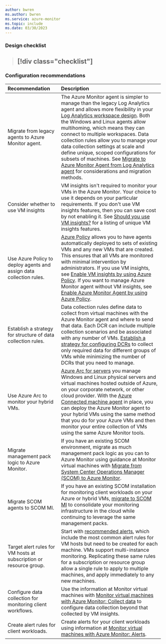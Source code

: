 ```yaml
---
author: bwren
ms.author: bwren
ms.service: azure-monitor
ms.topic: include
ms.date: 03/30/2023
---
```


### Design checklist

> [!div class="checklist"]
> - 

### Configuration recommendations

| Recommendation | Description |
|:---|:---|
| Migrate from legacy agents to Azure Monitor agent. | The Azure Monitor agent is simpler to manage than the legacy Log Analytics agent and allows more flexibility in your [Log Analytics workspace design](). Both the Windows and Linux agents allow multihoming, which means they can connect to multiple workspaces. Data collection rules allow you to manage your data collection settings at scale and define unique, scoped configurations for subsets of machines. See [Migrate to Azure Monitor Agent from Log Analytics agent](../agents/azure-monitor-agent-migration.md) for considerations and migration methods. | 
| Consider whether to use VM insights | VM insights isn't required to monitor your VMs in the Azure Monitor. Your choice to use it depends on your particular requirements. If you don't use VM insights features, then you can save cost by not enabling it. See [Should you use VM insights?](../vm/vminsights-overview.md#who-should-use-vm-insights) for a listing of unique VM insights features. |
| Use Azure Policy to deploy agents and assign data collection rules. | [Azure Policy](../../governance/policy/overview.md) allows you to have agents automatically deployed to sets of existing VMs and any new VMs that are created. This ensures that all VMs are monitored with minimal intervention by administrators. If you use VM insights, see [Enable VM insights by using Azure Policy](../vm/vminsights-enable-policy.md). If you want to manage Azure Monitor agent without VM insights, see [Enable Azure Monitor Agent by using Azure Policy](../agents/azure-monitor-agent-manage.md#use-azure-policy). |
| Establish a strategy for structure of data collection rules. | Data collection rules define data to collect from virtual machines with the Azure Monitor agent and where to send that data. Each DCR can include multiple collection scenarios and be associated with any number of VMs. [Establish a strategy for configuring DCRs](../essentials/data-collection-rule-best-practices.md) to collect only required data for different groups of VMs while minimizing the number of DCRs that you need to manage.
| Use Azure Arc to monitor your hybrid VMs. | [Azure Arc for servers](../../azure-arc/servers/overview.md) you manage Windows and Linux physical servers and virtual machines hosted outside of Azure, on your corporate network, or other cloud provider. With the [Azure Connected machine agent](../../azure-arc/servers/agent-overview.md) in place, you can deploy the Azure Monitor agent to your hybrid VMs using the same method that you do for your Azure VMs and then monitor your entire collection of VMs using the same Azure Monitor tools. |
| Migrate management pack logic to Azure Monitor. | If you have an existing SCOM environment, migrate as much management pack logic as you can to Azure Monitor using guidance at Monitor virtual machines with [Migrate from System Center Operations Manager (SCOM) to Azure Monitor](../vm/monitor-virtual-machine-management-packs.md). |
| Migrate SCOM agents to SCOM MI. | If you have an existing SCOM installation for monitoring client workloads on your Azure or hybrid VMs, [migrate to SCOM MI](/system-center/scom/migrate-to-operations-manager-managed-instance) to consolidate your monitoring infrastructure in the cloud while continuing to leverage the same management packs. |
| Target alert rules for VM hosts at subscription or resource group. | Start with [recommended alerts](../vm/tutorial-monitor-vm-alert-recommended.md), which include the most common alert rules for VM hosts but need to be created for each machine. VMs support multi-instance monitoring. Replicating these same rules for a subscription or resource group allow a single rule to apply to multiple machines, and apply immediately to any new machines. |
| Configure data collection for monitoring client workflows. | Use the information at Monitor virtual machines with [Monitor virtual machines with Azure Monitor: Collect data](../vm/monitor-virtual-machine-data-collection.md) to configure data collection beyond that collected by VM insights. |
| Create alert rules for client workloads. | Create alerts for your client workloads using information at [Monitor virtual machines with Azure Monitor: Alerts](../vm/monitor-virtual-machine-alerts.md). |


